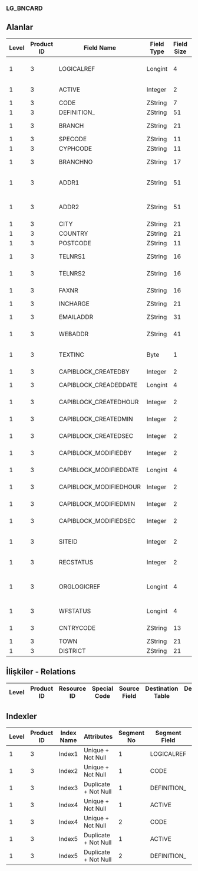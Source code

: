 ### LG_BNCARD

## Alanlar

**Level**|**Product ID**|**Field Name**|**Field Type**|**Field Size**|**Field Offset**|**Türkçe Açıklama**|**Expression**
-----|-----|-----|-----|-----|-----|-----|-----
1|3|LOGICALREF|Longint|4|0|Banka Logical Referansı|Bank Logical Reference
1|3|ACTIVE|Integer|2|4|Kullanım durumu|Usage Status
1|3|CODE|ZString|7|6|Banka Kodu|Bank Code
1|3|DEFINITION_|ZString|51|13|Banka Adı|Bank Name
1|3|BRANCH|ZString|21|64|Banka Şubesi|Bank Branch
1|3|SPECODE|ZString|11|85|Özel Kod|Aux. Code
1|3|CYPHCODE|ZString|11|96|Yetki Kodu|Auth. Code
1|3|BRANCHNO|ZString|17|107|Şube Numarası|Branch Number
1|3|ADDR1|ZString|51|124|Adres Satırı 1|First Address Line
1|3|ADDR2|ZString|51|175|İkinci adres satırı|Second Address Line
1|3|CITY|ZString|21|226|Şehir|City
1|3|COUNTRY|ZString|21|247|Ülke|Country
1|3|POSTCODE|ZString|11|268|Posta kodu|Zip Code
1|3|TELNRS1|ZString|16|279|Telefon Numarası 1|Phone Number 1
1|3|TELNRS2|ZString|16|295|Telefon Numarası 2|Phone Number 2
1|3|FAXNR|ZString|16|311|Faks Numarası|Fax Number
1|3|INCHARGE|ZString|21|327|İlgili|Contact To
1|3|EMAILADDR|ZString|31|348|E-Posta Adresi|E-Mail Address
1|3|WEBADDR|ZString|41|379|WEB adresi|WEB Address
1|3|TEXTINC|Byte|1|420|Ayrıntılı Açıklama İçerir|Contains Detail Description
1|3|CAPIBLOCK_CREATEDBY|Integer|2|421|Oluşturan|Created By
1|3|CAPIBLOCK_CREADEDDATE|Longint|4|423|Oluşturulma Tarihi|Created Date
1|3|CAPIBLOCK_CREATEDHOUR|Integer|2|427|Oluşturulma Saati|Created Hour
1|3|CAPIBLOCK_CREATEDMIN|Integer|2|429|Oluşturulma Dakikası|Created Minute
1|3|CAPIBLOCK_CREATEDSEC|Integer|2|431|Oluşturulma Saniyesi|Created Second
1|3|CAPIBLOCK_MODIFIEDBY|Integer|2|433|Değiştiren|Modified By
1|3|CAPIBLOCK_MODIFIEDDATE|Longint|4|435|Değiştirilme Tarihi|Modified Date
1|3|CAPIBLOCK_MODIFIEDHOUR|Integer|2|439|Değiştirilme Saati|Modified Hour
1|3|CAPIBLOCK_MODIFIEDMIN|Integer|2|441|Değiştirilme Dakikası|Modified Minute
1|3|CAPIBLOCK_MODIFIEDSEC|Integer|2|443|Değiştirilme Saniyesi|Modified Second
1|3|SITEID|Integer|2|445|Veri Merkezi|Data Processing Site
1|3|RECSTATUS|Integer|2|447|Kayıt Durumu|Record Status
1|3|ORGLOGICREF|Longint|4|449|Orijinal Kayıt Log. Ref.|Original Record Logical Reference
1|3|WFSTATUS|Longint|4|453|Kullanımda Değil|Not In Use
1|3|CNTRYCODE|ZString|13|457|Ülke Kodu|Country Code
1|3|TOWN|ZString|21|470|İlçe|Town
1|3|DISTRICT|ZString|21|491|Semt|District

## İlişkiler - Relations
**Level**|**Product ID**|**Resource ID**|**Special Code**|**Source Field**|**Destination Table**|**Destination Field**|**Relation Type**|**Extra Condition**
-----|-----|-----|-----|-----|-----|-----|-----|-----

## Indexler
**Level**|**Product ID**|**Index Name**|**Attributes**|**Segment No**|**Segment Field**|**Sense**
-----|-----|-----|-----|-----|-----|-----
1|3|Index1|Unique + Not Null|1|LOGICALREF|Ascending
1|3|Index2|Unique + Not Null|1|CODE|Ascending
1|3|Index3|Duplicate + Not Null|1|DEFINITION_|Ascending
1|3|Index4|Unique + Not Null|1|ACTIVE|Ascending
1|3|Index4|Unique + Not Null|2|CODE|Ascending
1|3|Index5|Duplicate + Not Null|1|ACTIVE|Ascending
1|3|Index5|Duplicate + Not Null|2|DEFINITION_|Ascending
